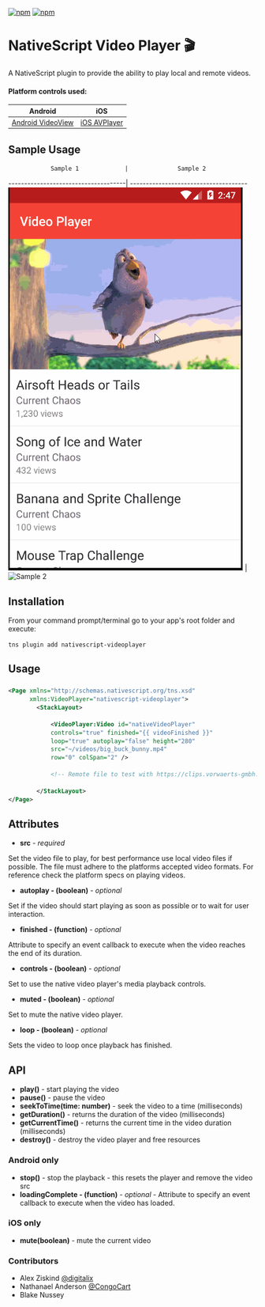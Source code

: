 [![npm](https://img.shields.io/npm/v/nativescript-videoplayer.svg)](https://www.npmjs.com/package/nativescript-videoplayer)
[![npm](https://img.shields.io/npm/dt/nativescript-videoplayer.svg?label=npm%20downloads)](https://www.npmjs.com/package/nativescript-videoplayer)

# NativeScript Video Player :clapper:
A NativeScript plugin to provide the ability to play local and remote videos.

#### Platform controls used: 
Android | iOS
---------- | -----------
[Android VideoView](http://developer.android.com/intl/zh-tw/reference/android/widget/VideoView.html) |  [iOS AVPlayer](https://developer.apple.com/library/prerelease/ios/documentation/AVFoundation/Reference/AVPlayer_Class/index.html)


## Sample Usage

                Sample 1             |              Sample 2
-------------------------------------| -------------------------------------
![Sample Usage](./screens/video.gif) | ![Sample 2](./screens/videoplayer.gif)


## Installation
From your command prompt/terminal go to your app's root folder and execute:

`tns plugin add nativescript-videoplayer`

## Usage

###
```XML
<Page xmlns="http://schemas.nativescript.org/tns.xsd"
      xmlns:VideoPlayer="nativescript-videoplayer">
        <StackLayout>
               
            <VideoPlayer:Video id="nativeVideoPlayer"
            controls="true" finished="{{ videoFinished }}"
            loop="true" autoplay="false" height="280" 
            src="~/videos/big_buck_bunny.mp4" 
            row="0" colSpan="2" />

            <!-- Remote file to test with https://clips.vorwaerts-gmbh.de/big_buck_bunny.mp4 -->
            
        </StackLayout>
</Page>
```

## Attributes
- **src** - *required*

Set the video file to play, for best performance use local video files if possible. The file must adhere to the platforms accepted video formats. For reference check the platform specs on playing videos.

- **autoplay - (boolean)** - *optional*

Set if the video should start playing as soon as possible or to wait for user interaction.

- **finished - (function)** - *optional*

Attribute to specify an event callback to execute when the video reaches the end of its duration.

- **controls - (boolean)** - *optional*

Set to use the native video player's media playback controls.

- **muted - (boolean)** - *optional*

Set to mute the native video player.

- **loop - (boolean)** - *optional*

Sets the video to loop once playback has finished.


## API

- **play()** - start playing the video
- **pause()** - pause the video
- **seekToTime(time: number)** - seek the video to a time (milliseconds)
- **getDuration()** - returns the duration of the video (milliseconds)
- **getCurrentTime()** - returns the current time in the video duration (milliseconds)
- **destroy()** - destroy the video player and free resources

### Android only

- **stop()** - stop the playback - this resets the player and remove the video src
- **loadingComplete - (function)** - *optional* - Attribute to specify an event callback to execute when the video has loaded.

### iOS only

- **mute(boolean)** - mute the current video


### Contributors

- Alex Ziskind [@digitalix](https://twitter.com/digitalix)
- Nathanael Anderson [@CongoCart](https://twitter.com/CongoCart)
- Blake Nussey
